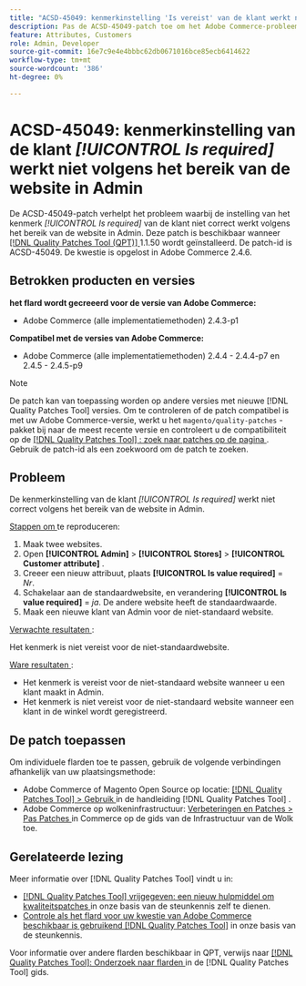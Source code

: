 ```yaml
---
title: "ACSD-45049: kenmerkinstelling 'Is vereist' van de klant werkt niet volgens het bereik van de website in Admin"
description: Pas de ACSD-45049-patch toe om het Adobe Commerce-probleem op te lossen waarbij het kenmerk "[!UICONTROL Is required]" van de klant niet correct wordt overschreven volgens het websitebereik in Admin.
feature: Attributes, Customers
role: Admin, Developer
source-git-commit: 16e7c9e4e4bbbc62db0671016bce85ecb6414622
workflow-type: tm+mt
source-wordcount: '386'
ht-degree: 0%

---
```


# ACSD-45049: kenmerkinstelling van de klant *[!UICONTROL Is required]* werkt niet volgens het bereik van de website in Admin

De ACSD-45049-patch verhelpt het probleem waarbij de instelling van het kenmerk *[!UICONTROL Is required]* van de klant niet correct werkt volgens het bereik van de website in Admin. Deze patch is beschikbaar wanneer [[!DNL Quality Patches Tool (QPT)] ](https://experienceleague.adobe.com/docs/commerce-operations/tools/quality-patches-tool/usage.html) 1.1.50 wordt geïnstalleerd. De patch-id is ACSD-45049. De kwestie is opgelost in Adobe Commerce 2.4.6.

## Betrokken producten en versies

**het flard wordt gecreeerd voor de versie van Adobe Commerce:**

* Adobe Commerce (alle implementatiemethoden) 2.4.3-p1

**Compatibel met de versies van Adobe Commerce:**

* Adobe Commerce (alle implementatiemethoden) 2.4.4 - 2.4.4-p7 en 2.4.5 - 2.4.5-p9

>[!NOTE]
>
>De patch kan van toepassing worden op andere versies met nieuwe [!DNL Quality Patches Tool] versies. Om te controleren of de patch compatibel is met uw Adobe Commerce-versie, werkt u het `magento/quality-patches` -pakket bij naar de meest recente versie en controleert u de compatibiliteit op de [[!DNL Quality Patches Tool] : zoek naar patches op de pagina ](https://experienceleague.adobe.com/tools/commerce-quality-patches/index.html) . Gebruik de patch-id als een zoekwoord om de patch te zoeken.

## Probleem

De kenmerkinstelling van de klant *[!UICONTROL Is required]* werkt niet correct volgens het bereik van de website in Admin.

<u> Stappen om </u> te reproduceren:

1. Maak twee websites.
1. Open **[!UICONTROL Admin]** > **[!UICONTROL Stores]** > **[!UICONTROL Customer attribute]** .
1. Creeer een nieuw attribuut, plaats **[!UICONTROL Is value required]** = *Nr*.
1. Schakelaar aan de standaardwebsite, en verandering **[!UICONTROL Is value required]** = *ja*. De andere website heeft de standaardwaarde.
1. Maak een nieuwe klant van Admin voor de niet-standaard website.

<u> Verwachte resultaten </u>:

Het kenmerk is niet vereist voor de niet-standaardwebsite.

<u> Ware resultaten </u>:

* Het kenmerk is vereist voor de niet-standaard website wanneer u een klant maakt in Admin.
* Het kenmerk is niet vereist voor de niet-standaard website wanneer een klant in de winkel wordt geregistreerd.

## De patch toepassen

Om individuele flarden toe te passen, gebruik de volgende verbindingen afhankelijk van uw plaatsingsmethode:

* Adobe Commerce of Magento Open Source op locatie: [[!DNL Quality Patches Tool]  > Gebruik ](https://experienceleague.adobe.com/docs/commerce-operations/tools/quality-patches-tool/usage.html) in de handleiding [!DNL Quality Patches Tool] .
* Adobe Commerce op wolkeninfrastructuur: [ Verbeteringen en Patches > Pas Patches ](https://experienceleague.adobe.com/docs/commerce-cloud-service/user-guide/develop/upgrade/apply-patches.html) in Commerce op de gids van de Infrastructuur van de Wolk toe.

## Gerelateerde lezing

Meer informatie over [!DNL Quality Patches Tool] vindt u in:

* [[!DNL Quality Patches Tool]  vrijgegeven: een nieuw hulpmiddel om kwaliteitspatches ](/help/announcements/adobe-commerce-announcements/magento-quality-patches-released-new-tool-to-self-serve-quality-patches.md) in onze basis van de steunkennis zelf te dienen.
* [ Controle als het flard voor uw kwestie van Adobe Commerce beschikbaar is gebruikend  [!DNL Quality Patches Tool]](/help/support-tools/patches-available-in-qpt-tool/check-patch-for-magento-issue-with-magento-quality-patches.md) in onze basis van de steunkennis.

Voor informatie over andere flarden beschikbaar in QPT, verwijs naar [[!DNL Quality Patches Tool]: Onderzoek naar flarden ](https://experienceleague.adobe.com/tools/commerce-quality-patches/index.html) in de [!DNL Quality Patches Tool] gids.
